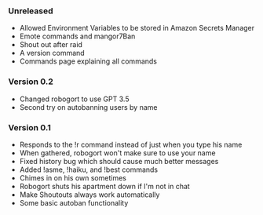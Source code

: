 ### Unreleased
- Allowed Environment Variables to be stored in Amazon Secrets Manager 
- Emote commands and mangor7Ban
- Shout out after raid
- A version command
- Commands page explaining all commands

### Version 0.2
- Changed robogort to use GPT 3.5
- Second try on autobanning users by name

### Version 0.1
- Responds to the !r command instead of just when you type his name
- When gathered, robogort won't make sure to use your name
- Fixed history bug which should cause much better messages
- Added !asme, !haiku, and !best commands
- Chimes in on his own sometimes
- Robogort shuts his apartment down if I'm not in chat
- Make Shoutouts always work automatically
- Some basic autoban functionality
